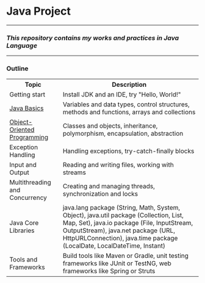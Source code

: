 # Java Project

---
### *This repository contains my works and practices in Java Language*

---
### Outline
<table>
    <tr>
        <th>Topic</th>
        <th>Description</th>
    </tr>
    <tr>
        <td>Getting start</td>
        <td>Install JDK and an IDE, try "Hello, World!"</td>
    </tr>
    <tr>
        <td><a href="github.com/Tenphun0503/Practices-Java/topics/1_JavaBasics.md">Java Basics</a></td>
        <td>Variables and data types, control structures, methods and functions, arrays and collections</td>
    </tr>
    <tr>
        <td><a href="github.com/Tenphun0503/Practices-Java/topics/2_ObjectOrientedProgramming.md">Object-Oriented Programming</a></td>
        <td>Classes and objects, inheritance, polymorphism, encapsulation, abstraction</td>
    </tr>
    <tr>
        <td>Exception Handling</td>
        <td>Handling exceptions, try-catch-finally blocks</td>
    </tr>
    <tr>
        <td>Input and Output</td>
        <td>Reading and writing files, working with streams</td>
    </tr>
    <tr>
        <td>Multithreading and Concurrency</td>
        <td>Creating and managing threads, synchronization and locks</td>
    </tr>
    <tr>
        <td>Java Core Libraries</td>
        <td>java.lang package (String, Math, System, Object), 
            java.util package (Collection, List, Map, Set), 
            java.io package (File, InputStream, OutputStream),
            java.net package (URL, HttpURLConnection), 
            java.time package (LocalDate, LocalDateTime, Instant)
        </td>
    </tr>
    <tr>
        <td>Tools and Frameworks</td>
        <td>Build tools like Maven or Gradle, unit testing frameworks like JUnit or TestNG, web frameworks like Spring or Struts</td>
    </tr>
</table>





